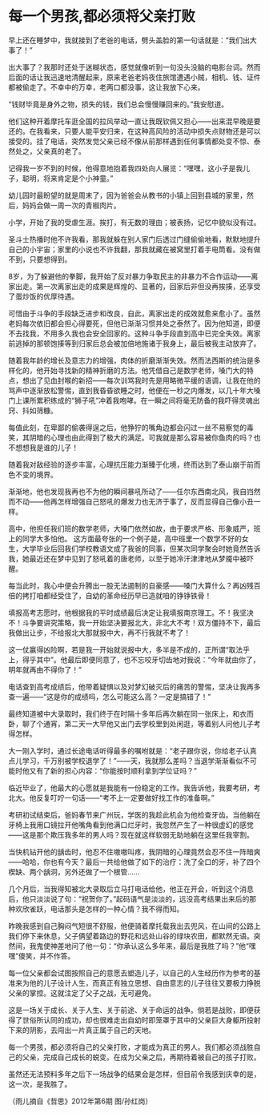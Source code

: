 # 每一个男孩,都必须将父亲打败

早上还在睡梦中，我就接到了老爸的电话，劈头盖脸的第一句话就是：“我们出大事了！”

出大事了？我那时还处于迷糊状态，感觉就像听到一句没头没脑的电影台词。然而后面的话让我迅速地清醒起来，原来老爸老妈夜住旅馆遭遇小贼，相机、钱、证件都被偷走了。不幸中的万幸，老两口都没事，这让我放下心来。

“钱财毕竟是身外之物，损失的钱，我们总会慢慢赚回来的。”我安慰道。

他们这种开着摩托车逛全国的拉风举动一直让我既钦佩又担心——出来混早晚是要还的。在我看来，只要人能平安归来，在这种高风险的活动中损失点财物还是可以接受的。挂了电话，突然发觉父亲已经不像从前那样遇到任何事情都处变不惊、泰然处之，父亲真的老了。

记得我一岁不到的时候，他得意地抱着我四处向人展览：“嘿嘿，这小子是我儿子，聪明，将来肯定是个小神童。”

幼儿园时最盼望的就是周末了，因为爸爸会从教书的小镇上回到县城的家里，然后，妈妈会做一周一次的青椒肉片。

小学，开始了我的受虐生涯。挨打，有无数的理由；被表扬，记忆中貌似没有过。

圣斗士热播时他不许我看，那我就躲在别人家门后透过门缝偷偷地看，默默地提升自己的小宇宙；家里的小说也不许我翻，那我就藏在被窝里打着手电筒看。没有做不到，只要想得到。

8岁，为了躲避他的拳脚，我开始了反对暴力争取民主的非暴力不合作运动——离家出走。第一次离家出走的成果是辉煌的、显著的，回家后非但没再挨揍，还享受了蛋炒饭的优厚待遇。

可惜由于斗争的手段缺乏进步和改良，自此，离家出走的成效就愈来愈小了。虽然老妈每次依旧都会担心得要死，但他已渐渐习惯并处之泰然了。因为他知道，即便不去找我，不用多久我也会安全回家的。这种斗争手段直到高中已完全失效。离家前逃掉的那顿饱揍等到归家后总会被加倍地施诸于我身上，最后被我主动放弃了。

随着我年龄的增长及意志力的增强，肉体的折磨渐渐失效。然而法西斯的统治是多样化的，他开始寻找新的精神折磨的方法。他凭借自己是数学老师，嗓门大的特点，想出了见血封喉的新招——每次训骂我时先是用略微平缓的语调，让我在他的骂声中逐渐放松警惕，直到我昏昏欲睡之时，他便在一秒之内爆发，以几十年大嗓门上课所累积练成的“狮子吼”冲着我咆哮。在一瞬之间将毫无防备的我吓得灵魂出窍、抖如筛糠。

每值此刻，在卑鄙的偷袭得逞之后，他狰狞的嘴角边都会闪过一丝不易察觉的毒笑，其阴暗的心理也由此得到了极大的满足。可我就是那么容易被你鱼肉的吗？也不想想我是谁的儿子！

随着我对敌经验的逐步丰富，心理抗压能力渐臻于化境，终而达到了泰山崩于前而色不变的境界。

渐渐地，他也发现我再也不为他的瞬间暴吼所动了——任尔东西南北风，我自岿然而不动——他再怎样增强自己怒吼的爆发力也无济于事了，反而显得自己像小丑一样。

高中，他担任我们班的数学老师，大嗓门依然如故，由于要求严格、形象威严，班上的同学大多怕他。 这方面最夸张的一个例子是，高中班里一个数学不好的女生，大学毕业后回我们学校教语文成了我爸的同事，但某次同学聚会时她竟然告诉我，她最近还在梦中见到了怒吼着的唐老师，以至于她冷汗津津地从梦魇中被吓醒。

每当此时，我心中便会升腾出一股无法遏制的自豪感——嗓门大算什么？再凶残百倍的拷打咱都经受住了，自幼的革命经历早已造就咱的铮铮铁骨！

填报高考志愿时，他根据我的平时成绩最后决定让我填报南京理工。不！我坚决不！斗争要讲究策略，我一开始坚决要报北大，非北大不考！双方僵持不下，最后我做出让步，不给报北大那就报中大，再不行我就不考了！

这一仗赢得凶险啊，若是我一开始就说报中大，多半是不成的，正所谓“取法乎上，得乎其中”。他最后即便同意了，也不忘咬牙切齿地对我说：“今年就由你了，明年就再由不得你了！”

电话查到高考成绩后，他带着疑惧以及对梦幻破灭后的痛苦的警惕，坚决让我再多查一遍——“这是你的成绩吗，怎么可能这么高？一定是搞错了！”

最终知道被中大录取时，我们终于在时隔十多年后再次躺在同一张床上，和衣而卧，聊了个通宵，第二天一大早他又出门去学校里到处闲逛，等着别人问他儿子考得怎样。

大一刚入学时，通过长途电话听得最多的嘱咐就是：“老子跟你说，你给老子认真点儿学习，千万别被学校退学了！”——天，我就那么差吗？当退学渐渐看似不可能时他又有了新的担心内容：“你能按时顺利拿到学位证吗？”

临近毕业了，他最大的心愿就是我能有一份稳定的工作。我告诉他，我要考研，考北大。他反复叮咛一句话——“考不上一定要做好找工作的准备啊。”

考研初试结束后，爸妈春节来广州玩，学医的我趁此机会为他检查牙齿。当他躺在牙椅上我用口镜拉开他嘴角看到他满口烂牙时，我忽然产生了一种很虚幻的感觉——这是那个欺压我多年的男人吗？现在就这样软弱无助地躺在这里任我宰割。

当快机钻开他的龋齿时，他忍不住嗷嗷叫疼，我阴暗的心理竟然会忍不住一阵暗爽——哈哈，你也有今天？最后一共给他做了如下的治疗：洗了全口的牙，补了四个楔缺、两个龋洞，另外还做了一个根管……

几个月后，当我得知被北大录取后立马打电话给他，他正在开会，听到这个消息后，他只淡淡说了句：“祝贺你了。”起码语气是淡淡的，远没高考结果出来后的那种欢欣雀跃，电话那头是怎样的一种心情？我不得而知。

昨晚我感到自己胸闷气短很不舒服，他便骑着摩托载我出去兜风，在山间的公路上我们停下来休息，父子俩望着路边的野花和远处山谷的绿块农田，都默然无语。突然间，我鬼使神差地问了他一句：“你承认这么多年来，最后是我胜了吗？”他“嘿嘿”傻笑，并不作答。

每一位父亲都会试图按照自己的意愿去塑造儿子，以自己的人生经历作为参考的基准来为他的儿子设计人生，而真正有独立思想、自由意志的儿子往往又要极力挣脱父亲的掌控。这就注定了父子之战，无可避免。

这是一场关于成长、关于人生、关于前途、关于命运的战争。倘若是战败，即便获得了世俗所认同的成功，却也很难走出自幼时即笼罩于其中的父亲巨大身躯所投射下来的阴影，去闯出一片真正属于自己的天地。

每一个男孩，都必须将自己的父亲打败，才能成为真正的男人。我们都必须战胜自己的父亲，完成自己成长的蜕变。在成为父亲之后，再期待着被自己的孩子打败。

虽然还无法预料多年之后下一场战争的结果会是怎样，但目前令我感到庆幸的是，这一次，是我胜了。

（雨儿摘自《哲思》2012年第6期 图/孙红岗）